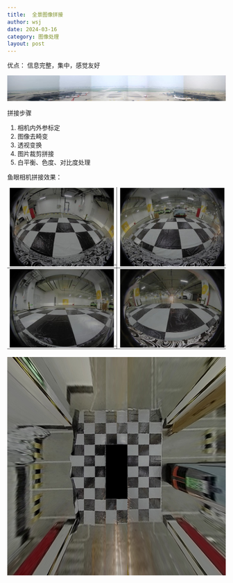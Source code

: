 ```yaml
---
title:  全景图像拼接 
author: wsj 
date: 2024-03-16
category: 图像处理
layout: post
---
```



优点：
信息完整，集中，感觉友好

![My helpful screenshot](/assets/screenshot.jpg)


拼接步骤
1. 相机内外参标定
2. 图像去畸变
3. 透视变换
4. 图片裁剪拼接
5. 白平衡、色度、对比度处理

鱼眼相机拼接效果：


![鱼眼相机拼接效果图1](/assets/鱼眼相机拼接效果.png)

![鱼眼相机拼接效果图2](/assets/鱼眼相机拼接效果2.png)

[1]: http://ai.hihzs.com:4002
